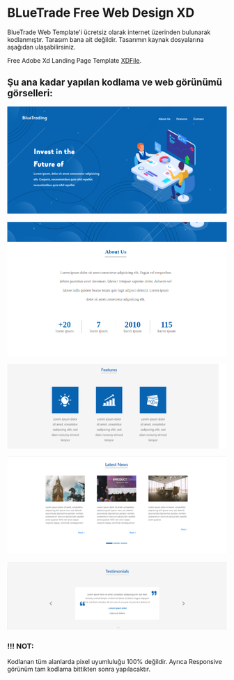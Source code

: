 # BLueTrade Free Web Design XD

BlueTrade Web Template'i ücretsiz olarak internet üzerinden bulunarak kodlanmıştır. Tarasım bana ait değildir. Tasarımın kaynak dosyalarına aşağıdan ulaşabilirsiniz.

Free Adobe Xd Landing Page Template
 [XDFile](https://xdfile.com/blue-trading-adobe-xd-landing-page-template/).

## Şu ana kadar yapılan kodlama ve web görünümü görselleri:

![Header](images/Header.png) <br>

![Header](images/ABout.png) <br>

![Header](images/Features.png) <br>

![Header](images/Latest.png) <br>

![Header](images/Testimonials.png) <br>

### !!! NOT:
Kodlanan tüm alanlarda pixel uyumluluğu 100% değildir. Ayrıca Responsive görünüm tam kodlama bittikten sonra yapılacaktır.